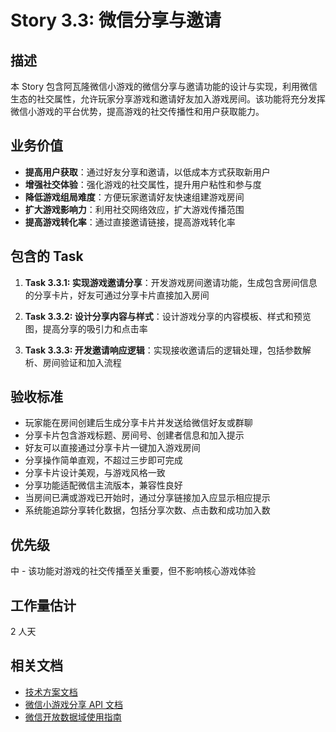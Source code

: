 # Story 3.3: 微信分享与邀请

## 描述

本 Story 包含阿瓦隆微信小游戏的微信分享与邀请功能的设计与实现，利用微信生态的社交属性，允许玩家分享游戏和邀请好友加入游戏房间。该功能将充分发挥微信小游戏的平台优势，提高游戏的社交传播性和用户获取能力。

## 业务价值

- **提高用户获取**：通过好友分享和邀请，以低成本方式获取新用户
- **增强社交体验**：强化游戏的社交属性，提升用户粘性和参与度
- **降低游戏组局难度**：方便玩家邀请好友快速组建游戏房间
- **扩大游戏影响力**：利用社交网络效应，扩大游戏传播范围
- **提高游戏转化率**：通过直接邀请链接，提高游戏转化率

## 包含的 Task

1. **Task 3.3.1: 实现游戏邀请分享**：开发游戏房间邀请功能，生成包含房间信息的分享卡片，好友可通过分享卡片直接加入房间

2. **Task 3.3.2: 设计分享内容与样式**：设计游戏分享的内容模板、样式和预览图，提高分享的吸引力和点击率

3. **Task 3.3.3: 开发邀请响应逻辑**：实现接收邀请后的逻辑处理，包括参数解析、房间验证和加入流程

## 验收标准

- 玩家能在房间创建后生成分享卡片并发送给微信好友或群聊
- 分享卡片包含游戏标题、房间号、创建者信息和加入提示
- 好友可以直接通过分享卡片一键加入游戏房间
- 分享操作简单直观，不超过三步即可完成
- 分享卡片设计美观，与游戏风格一致
- 分享功能适配微信主流版本，兼容性良好
- 当房间已满或游戏已开始时，通过分享链接加入应显示相应提示
- 系统能追踪分享转化数据，包括分享次数、点击数和成功加入数

## 优先级

中 - 该功能对游戏的社交传播至关重要，但不影响核心游戏体验

## 工作量估计

2 人天

## 相关文档

- [技术方案文档](./技术方案.md)
- [微信小游戏分享 API 文档](https://developers.weixin.qq.com/minigame/dev/api/share/wx.shareAppMessage.html)
- [微信开放数据域使用指南](https://developers.weixin.qq.com/minigame/dev/guide/open-ability/open-data.html)
